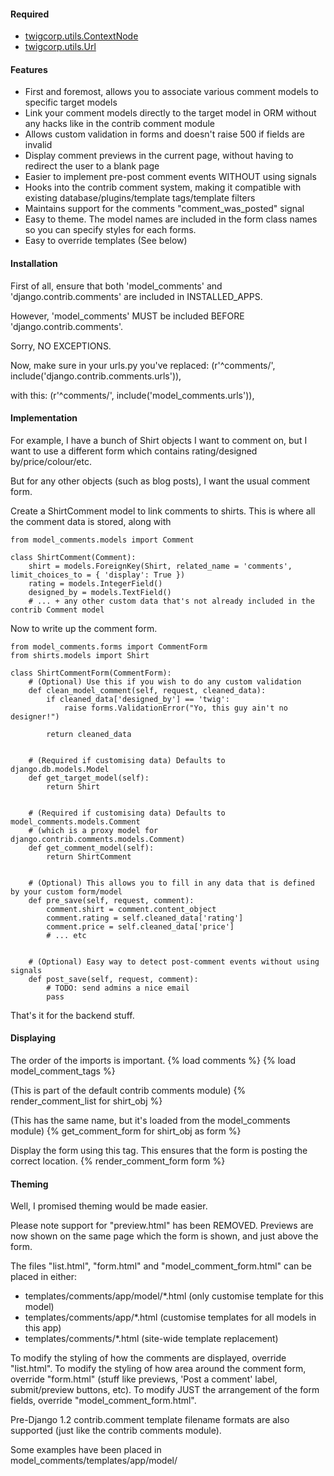 #### Required
* [twigcorp.utils.ContextNode](http://twigstechtips.blogspot.com.au/2011/05/django-easy-way-for-template-tags-to.html)
* [twigcorp.utils.Url](http://twigstechtips.blogspot.com.au/2011/02/python-simple-query-string-manipulation.html)


#### Features
* First and foremost, allows you to associate various comment models to specific target models
* Link your comment models directly to the target model in ORM without any hacks like in the contrib comment module
* Allows custom validation in forms and doesn't raise 500 if fields are invalid
* Display comment previews in the current page, without having to redirect the user to a blank page
* Easier to implement pre-post comment events WITHOUT using signals
* Hooks into the contrib comment system, making it compatible with existing database/plugins/template tags/template filters
* Maintains support for the comments "comment_was_posted" signal
* Easy to theme. The model names are included in the form class names so you can specify styles for each forms.
* Easy to override templates (See below)


#### Installation
First of all, ensure that both 'model_comments' and 'django.contrib.comments' are included in INSTALLED_APPS.

However, 'model_comments' MUST be included BEFORE 'django.contrib.comments'.

Sorry, NO EXCEPTIONS.


Now, make sure in your urls.py you've replaced:
(r'^comments/', include('django.contrib.comments.urls')),

with this:
(r'^comments/', include('model_comments.urls')),


#### Implementation
For example, I have a bunch of Shirt objects I want to comment on, but I want to use a different form which contains rating/designed by/price/colour/etc.

But for any other objects (such as blog posts), I want the usual comment form.

Create a ShirtComment model to link comments to shirts.
This is where all the comment data is stored, along with 

```
from model_comments.models import Comment

class ShirtComment(Comment):
    shirt = models.ForeignKey(Shirt, related_name = 'comments', limit_choices_to = { 'display': True })
    rating = models.IntegerField()
    designed_by = models.TextField()
    # ... + any other custom data that's not already included in the contrib Comment model
```



Now to write up the comment form.

```
from model_comments.forms import CommentForm
from shirts.models import Shirt

class ShirtCommentForm(CommentForm):
    # (Optional) Use this if you wish to do any custom validation
    def clean_model_comment(self, request, cleaned_data):
        if cleaned_data['designed_by'] == 'twig':
            raise forms.ValidationError("Yo, this guy ain't no designer!")
       
        return cleaned_data


    # (Required if customising data) Defaults to django.db.models.Model
    def get_target_model(self):
        return Shirt

    
    # (Required if customising data) Defaults to model_comments.models.Comment
    # (which is a proxy model for django.contrib.comments.models.Comment)
    def get_comment_model(self):
        return ShirtComment


    # (Optional) This allows you to fill in any data that is defined by your custom form/model
    def pre_save(self, request, comment):
        comment.shirt = comment.content_object
        comment.rating = self.cleaned_data['rating']
        comment.price = self.cleaned_data['price']
        # ... etc


    # (Optional) Easy way to detect post-comment events without using signals
    def post_save(self, request, comment):
        # TODO: send admins a nice email
        pass
```

That's it for the backend stuff.


#### Displaying

The order of the imports is important.
{% load comments %}
{% load model_comment_tags %}

(This is part of the default contrib comments module)
{% render_comment_list for shirt_obj %}

(This has the same name, but it's loaded from the model_comments module)
{% get_comment_form for shirt_obj as form %}

Display the form using this tag.
This ensures that the form is posting the correct location.
{% render_comment_form form %}



#### Theming
Well, I promised theming would be made easier.

Please note support for "preview.html" has been REMOVED.
Previews are now shown on the same page which the form is shown, and just above the form.

The files "list.html", "form.html" and "model_comment_form.html" can be placed in either:
* templates/comments/app/model/*.html (only customise template for this model)
* templates/comments/app/*.html (customise templates for all models in this app)
* templates/comments/*.html (site-wide template replacement)

To modify the styling of how the comments are displayed, override "list.html".
To modify the styling of how area around the comment form, override "form.html" (stuff like previews, 'Post a comment' label, submit/preview buttons, etc).
To modify JUST the arrangement of the form fields, override "model_comment_form.html".

Pre-Django 1.2 contrib.comment template filename formats are also supported (just like the contrib comments module).

Some examples have been placed in model_comments/templates/app/model/